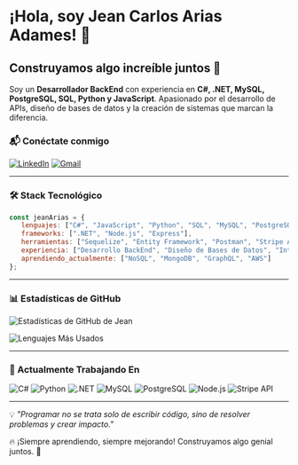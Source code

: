 # ¡Hola, soy Jean Carlos Arias Adames! 👋

## Construyamos algo increíble juntos 🚀

Soy un **Desarrollador BackEnd** con experiencia en **C#, .NET, MySQL, PostgreSQL, SQL, Python y JavaScript**. Apasionado por el desarrollo de APIs, diseño de bases de datos y la creación de sistemas que marcan la diferencia.

### 📬 Conéctate conmigo
[![LinkedIn](https://img.shields.io/badge/LinkedIn-%230077B5.svg?style=for-the-badge&logo=linkedin&logoColor=white)](https://www.linkedin.com/in/jean-carlos-arias-6565a7295/)
[![Gmail](https://img.shields.io/badge/Gmail-D14836?style=for-the-badge&logo=gmail&logoColor=white)](mailto:ariasyancar@gmail.com)

---

### 🛠️ Stack Tecnológico
```js
const jeanArias = {
   lenguajes: ["C#", "JavaScript", "Python", "SQL", "MySQL", "PostgreSQL"],
   frameworks: [".NET", "Node.js", "Express"],
   herramientas: ["Sequelize", "Entity Framework", "Postman", "Stripe API"],
   experiencia: ["Desarrollo BackEnd", "Diseño de Bases de Datos", "Integraciones de API"],
   aprendiendo_actualmente: ["NoSQL", "MongoDB", "GraphQL", "AWS"]
};
```

---

### 📊 Estadísticas de GitHub
![Estadísticas de GitHub de Jean](https://github-readme-stats.vercel.app/api?username=JeanCarlosArias&show_icons=true&theme=radical&cache_seconds=1800)

![Lenguajes Más Usados](https://github-readme-stats.vercel.app/api/top-langs/?username=JeanCarlosArias&layout=compact&theme=radical)

---

### 🚀 Actualmente Trabajando En
![C#](https://img.shields.io/badge/C%23-%23239120.svg?style=for-the-badge&logo=c-sharp&logoColor=white)
![Python](https://img.shields.io/badge/Python-%233776AB.svg?style=for-the-badge&logo=python&logoColor=white)
![.NET](https://img.shields.io/badge/.NET-%23512BD4.svg?style=for-the-badge&logo=dotnet&logoColor=white)
![MySQL](https://img.shields.io/badge/MySQL-%234479A1.svg?style=for-the-badge&logo=mysql&logoColor=white)
![PostgreSQL](https://img.shields.io/badge/PostgreSQL-%23336791.svg?style=for-the-badge&logo=postgresql&logoColor=white)
![Node.js](https://img.shields.io/badge/Node.js-%2343853D.svg?style=for-the-badge&logo=node.js&logoColor=white)
![Stripe API](https://img.shields.io/badge/Stripe-%23636CC9.svg?style=for-the-badge&logo=stripe&logoColor=white)

---

💡 _"Programar no se trata solo de escribir código, sino de resolver problemas y crear impacto."_

🔥 ¡Siempre aprendiendo, siempre mejorando! Construyamos algo genial juntos. 🚀

